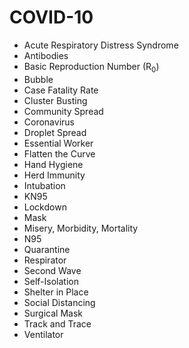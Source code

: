 # COVID-10
- Acute Respiratory Distress Syndrome
- Antibodies
- Basic Reproduction Number (R<sub>0</sub>)
- Bubble
- Case Fatality Rate
- Cluster Busting
- Community Spread
- Coronavirus
- Droplet Spread
- Essential Worker
- Flatten the Curve
- Hand Hygiene
- Herd Immunity
- Intubation
- KN95
- Lockdown
- Mask
- Misery, Morbidity, Mortality
- N95
- Quarantine
- Respirator
- Second Wave
- Self-Isolation
- Shelter in Place
- Social Distancing
- Surgical Mask
- Track and Trace
- Ventilator

